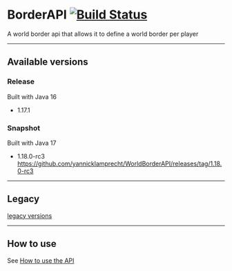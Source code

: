 # BorderAPI [![Build Status](https://travis-ci.org/yannicklamprecht/WorldBorderAPI.svg?branch=master)](https://travis-ci.org/yannicklamprecht/WorldBorderAPI)

A world border api that allows it to define a world border per player

---
## Available versions

### Release

Built with Java 16
- 1.17.1

### Snapshot

Built with Java 17
- 1.18.0-rc3 https://github.com/yannicklamprecht/WorldBorderAPI/releases/tag/1.18.0-rc3



--- 

## Legacy
[legacy versions](legacy.md)

---

## How to use

See [How to use the API](how-to-use.md)
